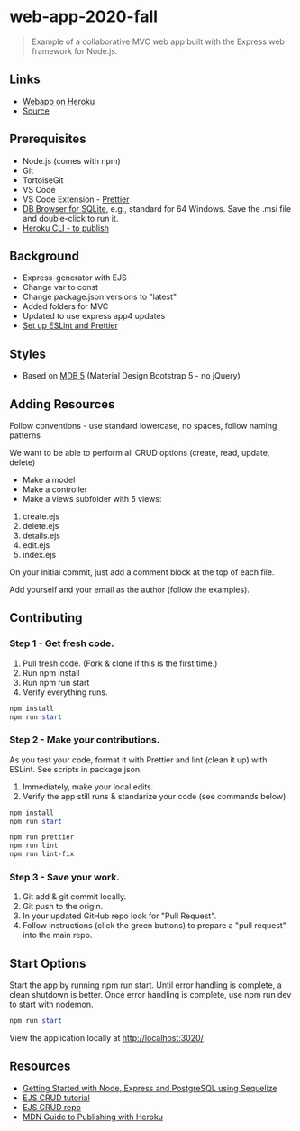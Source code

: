 # web-app-2020-fall

> Example of a collaborative MVC web app built with the Express web framework for Node.js.

## Links

- [Webapp on Heroku](https://web-app-2020-fall.herokuapp.com/)
- [Source](https://github.com/denisecase/web-app-2020-fall)

## Prerequisites

- Node.js (comes with npm)
- Git
- TortoiseGit
- VS Code
- VS Code Extension - [Prettier](https://marketplace.visualstudio.com/items?itemName=esbenp.prettier-vscode)
- [DB Browser for SQLite](https://sqlitebrowser.org/dl/), e.g., standard for 64 Windows. Save the .msi file and double-click to run it.
- [Heroku CLI - to publish](https://devcenter.heroku.com/articles/getting-started-with-nodejs#set-up)

## Background

- Express-generator with EJS
- Change var to const
- Change package.json versions to "latest"
- Added folders for MVC
- Updated to use express app4 updates
- [Set up ESLint and Prettier](https://sourcelevel.io/blog/how-to-setup-eslint-and-prettier-on-node)

## Styles

- Based on [MDB 5](https://mdbootstrap.com/docs/standard/) (Material Design Bootstrap 5 - no jQuery)

## Adding Resources

Follow conventions - use standard lowercase, no spaces, follow naming patterns

We want to be able to perform all CRUD options (create, read, update, delete)

- Make a model
- Make a controller
- Make a views subfolder with 5 views:

1. create.ejs
1. delete.ejs
1. details.ejs
1. edit.ejs
1. index.ejs

On your initial commit, just add a comment block at the top of each file.

Add yourself and your email as the author (follow the examples).

## Contributing

### Step 1 - Get fresh code.

1. Pull fresh code. (Fork & clone if this is the first time.)
1. Run npm install
1. Run npm run start
1. Verify everything runs.

```PowerShell
npm install
npm run start
```

### Step 2 - Make your contributions.

As you test your code, format it with Prettier and
lint (clean it up) with ESLint.
See scripts in package.json.

1. Immediately, make your local edits.
1. Verify the app still runs & standarize your code (see commands below)

```PowerShell
npm install
npm run start

npm run prettier
npm run lint
npm run lint-fix
```

### Step 3 - Save your work.

1. Git add & git commit locally.
1. Git push to the origin.
1. In your updated GitHub repo look for "Pull Request".
1. Follow instructions (click the green buttons) to prepare a "pull request" into the main repo.

## Start Options

Start the app by running npm run start.
Until error handling is complete, a clean shutdown is better.
Once error handling is complete, use npm run dev to start with nodemon.

```PowerShell
npm run start
```

View the application locally at <http://localhost:3020/>

## Resources

- [Getting Started with Node, Express and PostgreSQL using Sequelize](https://morioh.com/p/fe03e5149f97)
- [EJS CRUD tutorial](https://www.mynotepaper.com/nodejs-simple-crud-with-expressjs-and-mysql)
- [EJS CRUD repo](https://github.com/mdobydullah/nodejs-crud-with-expressjs-mysql)
- [MDN Guide to Publishing with Heroku](https://developer.mozilla.org/en-US/docs/Learn/Server-side/Express_Nodejs/deployment)
